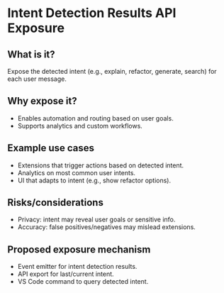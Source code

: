 # Intent Detection Results API Exposure

## What is it?
Expose the detected intent (e.g., explain, refactor, generate, search) for each user message.

## Why expose it?
- Enables automation and routing based on user goals.
- Supports analytics and custom workflows.

## Example use cases
- Extensions that trigger actions based on detected intent.
- Analytics on most common user intents.
- UI that adapts to intent (e.g., show refactor options).

## Risks/considerations
- Privacy: intent may reveal user goals or sensitive info.
- Accuracy: false positives/negatives may mislead extensions.

## Proposed exposure mechanism
- Event emitter for intent detection results.
- API export for last/current intent.
- VS Code command to query detected intent.
